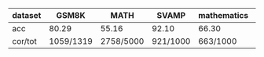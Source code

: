 |dataset|GSM8K|MATH|SVAMP|mathematics|ocw|aime24|amc23|carp_en|college_math|olympiadbench|
|--|--|--|--|--|--|--|--|--|--|--|
|acc|80.29|55.16|92.10|66.30|30.88|6.67|27.50|48.87|32.22|22.96|
|cor/tot|1059/1319|2758/5000|921/1000|663/1000|84/272|2/30|11/40|477/976|908/2818|155/675|

